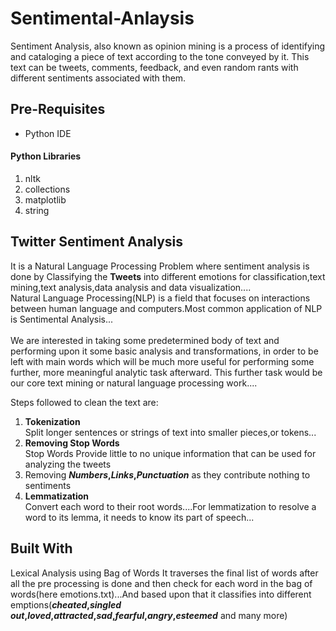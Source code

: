 # Sentimental-Anlaysis

Sentiment Analysis, also known as opinion mining is a process of identifying and cataloging a piece of text according to the tone conveyed by it. This text can be tweets, comments, feedback, and even random rants with different sentiments associated with them.

## Pre-Requisites

  * Python IDE

  #### Python Libraries
  
  1. nltk
  2. collections
  3. matplotlib
  4. string

## Twitter Sentiment Analysis

  It is a Natural Language Processing Problem where sentiment analysis is done by Classifying the **Tweets** into different emotions for classification,text mining,text analysis,data analysis and data visualization....<br />Natural Language Processing(NLP) is a field that focuses on interactions between human language and computers.Most common application of NLP is Sentimental Analysis...<br /><br />We are interested in taking some predetermined body of text and performing upon it some basic analysis and transformations, in order to be left with main words which will be much more useful for performing some further, more meaningful analytic task afterward. This further task would be our core text mining or natural language processing work....
  
  Steps followed to clean the text are:
  
  1. **Tokenization**<br />
    Split longer sentences or strings of text into smaller pieces,or tokens...
  2. **Removing Stop Words**<br />
    Stop Words Provide little to no unique information that can be used for analyzing the tweets
  3. Removing **_Numbers_,_Links_,_Punctuation_** as they contribute nothing to sentiments
  4. **Lemmatization**<br />
    Convert each word to their root words....For lemmatization to resolve a word to its lemma, it needs to know its part of speech...

## Built With
  
  Lexical Analysis using Bag of Words
  It traverses the final list of words after all the pre processing is done and then check for each word in the bag of words(here emotions.txt)...And based upon that it classifies into different emptions(**_cheated_,_singled out_,_loved_,_attracted_,_sad_,_fearful_,_angry_,_esteemed_** and many more)

